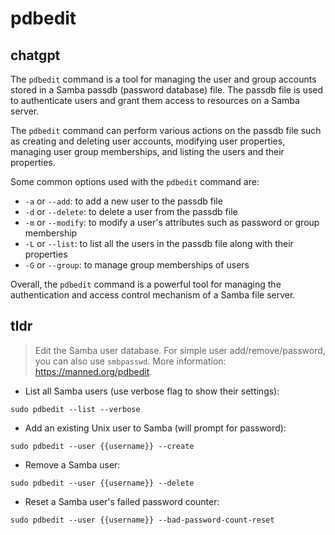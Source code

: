 # pdbedit 
## chatgpt 
The `pdbedit` command is a tool for managing the user and group accounts stored in a Samba passdb (password database) file. The passdb file is used to authenticate users and grant them access to resources on a Samba server. 

The `pdbedit` command can perform various actions on the passdb file such as creating and deleting user accounts, modifying user properties, managing user group memberships, and listing the users and their properties.

Some common options used with the `pdbedit` command are:

- `-a` or `--add`: to add a new user to the passdb file
- `-d` or `--delete`: to delete a user from the passdb file
- `-m` or `--modify`: to modify a user's attributes such as password or group membership
- `-L` or `--list`: to list all the users in the passdb file along with their properties
- `-G` or `--group`: to manage group memberships of users

Overall, the `pdbedit` command is a powerful tool for managing the authentication and access control mechanism of a Samba file server. 

## tldr 
 
> Edit the Samba user database.
> For simple user add/remove/password, you can also use `smbpasswd`.
> More information: <https://manned.org/pdbedit>.

- List all Samba users (use verbose flag to show their settings):

`sudo pdbedit --list --verbose`

- Add an existing Unix user to Samba (will prompt for password):

`sudo pdbedit --user {{username}} --create`

- Remove a Samba user:

`sudo pdbedit --user {{username}} --delete`

- Reset a Samba user's failed password counter:

`sudo pdbedit --user {{username}} --bad-password-count-reset`
